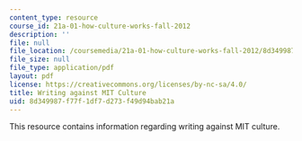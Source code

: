 ```yaml
---
content_type: resource
course_id: 21a-01-how-culture-works-fall-2012
description: ''
file: null
file_location: /coursemedia/21a-01-how-culture-works-fall-2012/8d349987f77f1df7d273f49d94bab21a_MIT21A_01F12_rub_MIT_cult.pdf
file_size: null
file_type: application/pdf
layout: pdf
license: https://creativecommons.org/licenses/by-nc-sa/4.0/
title: Writing against MIT Culture
uid: 8d349987-f77f-1df7-d273-f49d94bab21a
---
```

This resource contains information regarding writing against MIT culture.